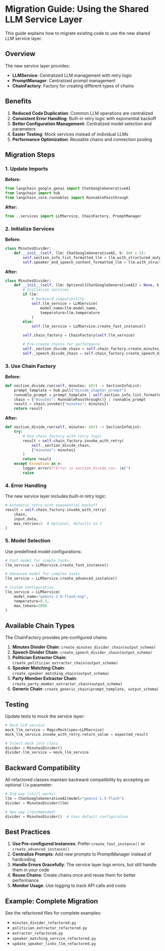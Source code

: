 # Migration Guide: Using the Shared LLM Service Layer

This guide explains how to migrate existing code to use the new shared LLM service layer.

## Overview

The new service layer provides:
- **LLMService**: Centralized LLM management with retry logic
- **PromptManager**: Centralized prompt management
- **ChainFactory**: Factory for creating different types of chains

## Benefits

1. **Reduced Code Duplication**: Common LLM operations are centralized
2. **Consistent Error Handling**: Built-in retry logic with exponential backoff
3. **Better Configuration Management**: Centralized model selection and parameters
4. **Easier Testing**: Mock services instead of individual LLMs
5. **Performance Optimization**: Reusable chains and connection pooling

## Migration Steps

### 1. Update Imports

**Before:**
```python
from langchain_google_genai import ChatGoogleGenerativeAI
from langchain import hub
from langchain_core.runnables import RunnablePassthrough
```

**After:**
```python
from ..services import LLMService, ChainFactory, PromptManager
```

### 2. Initialize Services

**Before:**
```python
class MinutesDivider:
    def __init__(self, llm: ChatGoogleGenerativeAI, k: int = 5):
        self.section_info_list_formatted_llm = llm.with_structured_output(SectionInfoList)
        self.speaker_and_speech_content_formatted_llm = llm.with_structured_output(SpeakerAndSpeechContentList)
```

**After:**
```python
class MinutesDivider:
    def __init__(self, llm: Optional[ChatGoogleGenerativeAI] = None, k: int = 5):
        # Initialize services
        if llm:
            # Backward compatibility
            self.llm_service = LLMService(
                model_name=llm.model_name,
                temperature=llm.temperature
            )
        else:
            self.llm_service = LLMService.create_fast_instance()

        self.chain_factory = ChainFactory(self.llm_service)

        # Pre-create chains for performance
        self._section_divide_chain = self.chain_factory.create_minutes_divider_chain(SectionInfoList)
        self._speech_divide_chain = self.chain_factory.create_speech_divider_chain(SpeakerAndSpeechContentList)
```

### 3. Use Chain Factory

**Before:**
```python
def section_divide_run(self, minutes: str) -> SectionInfoList:
    prompt_template = hub.pull("divide_chapter_prompt")
    runnable_prompt = prompt_template | self.section_info_list_formatted_llm
    chain = {"minutes": RunnablePassthrough()} | runnable_prompt
    result = chain.invoke({"minutes": minutes})
    return result
```

**After:**
```python
def section_divide_run(self, minutes: str) -> SectionInfoList:
    try:
        # Use chain factory with retry logic
        result = self.chain_factory.invoke_with_retry(
            self._section_divide_chain,
            {"minutes": minutes}
        )
        return result
    except Exception as e:
        logger.error(f"Error in section_divide_run: {e}")
        raise
```

### 4. Error Handling

The new service layer includes built-in retry logic:

```python
# Automatic retry with exponential backoff
result = self.chain_factory.invoke_with_retry(
    chain,
    input_data,
    max_retries=3  # Optional, defaults to 3
)
```

### 5. Model Selection

Use predefined model configurations:

```python
# Fast model for simple tasks
llm_service = LLMService.create_fast_instance()

# Advanced model for complex tasks
llm_service = LLMService.create_advanced_instance()

# Custom configuration
llm_service = LLMService(
    model_name="gemini-2.0-flash-exp",
    temperature=0.2,
    max_tokens=2000
)
```

## Available Chain Types

The ChainFactory provides pre-configured chains:

1. **Minutes Divider Chain**: `create_minutes_divider_chain(output_schema)`
2. **Speech Divider Chain**: `create_speech_divider_chain(output_schema)`
3. **Politician Extractor Chain**: `create_politician_extractor_chain(output_schema)`
4. **Speaker Matching Chain**: `create_speaker_matching_chain(output_schema)`
5. **Party Member Extractor Chain**: `create_party_member_extractor_chain(output_schema)`
6. **Generic Chain**: `create_generic_chain(prompt_template, output_schema)`

## Testing

Update tests to mock the service layer:

```python
# Mock LLM service
mock_llm_service = MagicMock(spec=LLMService)
mock_llm_service.invoke_with_retry.return_value = expected_result

# Inject mock into class
divider = MinutesDivider()
divider.llm_service = mock_llm_service
```

## Backward Compatibility

All refactored classes maintain backward compatibility by accepting an optional `llm` parameter:

```python
# Old way (still works)
llm = ChatGoogleGenerativeAI(model="gemini-1.5-flash")
divider = MinutesDivider(llm)

# New way (recommended)
divider = MinutesDivider()  # Uses default configuration
```

## Best Practices

1. **Use Pre-configured Instances**: Prefer `create_fast_instance()` or `create_advanced_instance()`
2. **Centralize Prompts**: Add new prompts to PromptManager instead of hardcoding
3. **Handle Errors Gracefully**: The service layer logs errors, but still handle them in your code
4. **Reuse Chains**: Create chains once and reuse them for better performance
5. **Monitor Usage**: Use logging to track API calls and costs

## Example: Complete Migration

See the refactored files for complete examples:
- `minutes_divider_refactored.py`
- `politician_extractor_refactored.py`
- `extractor_refactored.py`
- `speaker_matching_service_refactored.py`
- `update_speaker_links_llm_refactored.py`
